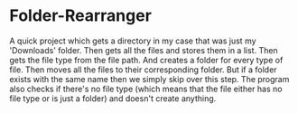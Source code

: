 ﻿# Folder-Rearranger
A quick project which gets a directory in my case that was just my 'Downloads' folder.
Then gets all the files and stores them in a list.
Then gets the file type from the file path.
And creates a folder for every type of file.
Then moves all the files to their corresponding folder.
But if a folder exists with the same name then we simply skip over this step.
The program also checks if there's no file type (which means that the file either has no file type or is just a folder) and doesn't create anything.
